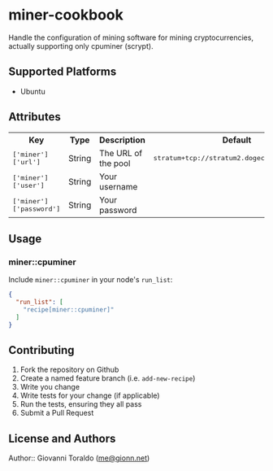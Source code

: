 # miner-cookbook

Handle the configuration of mining software for mining cryptocurrencies, actually supporting only cpuminer (scrypt).

## Supported Platforms

* Ubuntu

## Attributes

<table>
  <tr>
    <th>Key</th>
    <th>Type</th>
    <th>Description</th>
    <th>Default</th>
  </tr>
  <tr>
    <td><tt>['miner']['url']</tt></td>
    <td>String</td>
    <td>The URL of the pool</td>
    <td><tt>stratum+tcp://stratum2.dogechain.info:3333</tt></td>
  </tr>
    <tr>
    <td><tt>['miner']['user']</tt></td>
    <td>String</td>
    <td>Your username</td>
    <td><tt></tt></td>
  </tr>
  <tr>
    <td><tt>['miner']['password']</tt></td>
    <td>String</td>
    <td>Your password</td>
    <td><tt></tt></td>
  </tr>
</table>

## Usage

### miner::cpuminer

Include `miner::cpuminer` in your node's `run_list`:

```json
{
  "run_list": [
    "recipe[miner::cpuminer]"
  ]
}
```

## Contributing

1. Fork the repository on Github
2. Create a named feature branch (i.e. `add-new-recipe`)
3. Write you change
4. Write tests for your change (if applicable)
5. Run the tests, ensuring they all pass
6. Submit a Pull Request

## License and Authors

Author:: Giovanni Toraldo (me@gionn.net)
